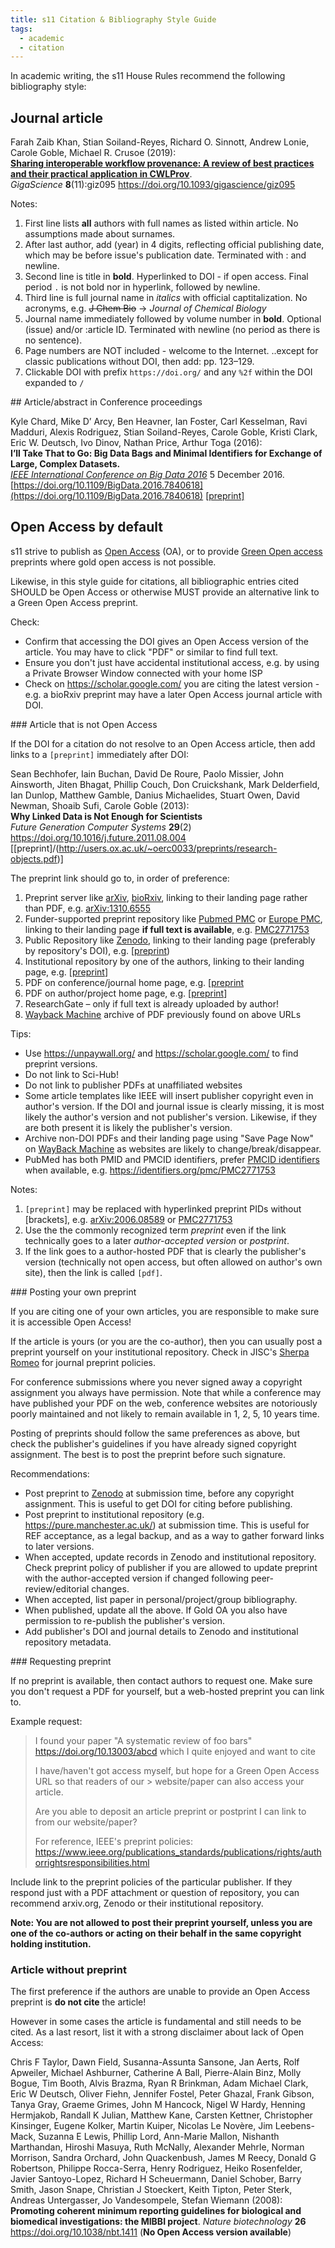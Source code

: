 ```yaml
---
title: s11 Citation & Bibliography Style Guide
tags:
  - academic
  - citation
---
```


In academic writing, the s11 House Rules recommend the following bibliography style:

## Journal article

Farah Zaib Khan, Stian Soiland-Reyes, Richard O. Sinnott, Andrew Lonie, Carole Goble, Michael R. Crusoe (2019):  
[**Sharing interoperable workflow provenance: A review of best practices and their practical application in CWLProv**](https://doi.org/10.1093/gigascience/giz095).  
_GigaScience_ **8**(11):giz095
<https://doi.org/10.1093/gigascience/giz095>

Notes:
1. First line lists **all** authors with full names as listed within article. No assumptions made about surnames.
2. After last author, add (year) in 4 digits, reflecting official publishing date, which may be before issue's publication date. Terminated with : and newline.
3. Second line is title in **bold**. Hyperlinked to DOI - if open access. Final period `.` is not bold nor in hyperlink, followed by newline.
4. Third line is full journal name in _italics_ with official captitalization. No acronyms, e.g. ~~J Chem Bio~~ -> _Journal of Chemical Biology_
5. Journal name immediately followed by volume number in **bold**. Optional (issue) and/or :article ID. Terminated with newline (no period as there is no sentence).
6. Page numbers are NOT included - welcome to the Internet.
  ..except for classic publications without DOI, then add: pp. 123–129. 
7. Clickable DOI with prefix `https://doi.org/` and any `%2f` within the DOI expanded to `/`


## Article/abstract in Conference proceedings

Kyle Chard, Mike D’ Arcy, Ben Heavner, Ian Foster, Carl Kesselman, Ravi Madduri, Alexis Rodriguez, Stian Soiland-Reyes, Carole Goble, Kristi Clark, Eric W. Deutsch, Ivo Dinov, Nathan Price, Arthur Toga (2016):   
**I’ll Take That to Go: Big Data Bags and Minimal Identifiers for Exchange of Large, Complex Datasets.**  
_[IEEE International Conference on Big Data 2016](http://cci.drexel.edu/bigdata/bigdata2016/)_ 5 December 2016.
[https://doi.org/10.1109/BigData.2016.7840618](https://doi.org/10.1109/BigData.2016.7840618)
[[preprint]](https://www.research.manchester.ac.uk/portal/en/publications/ill-take-that-to-go-big-data-bags-and-minimal-identifiers-for-exchange-of-large-complex-datasets(8335e672-1d85-4649-a245-56fbdb1bd423).html)


## Open Access by default

s11 strive to publish as [Open
Access](https://www.library.manchester.ac.uk/using-the-library/staff/research/open-research/access/)
(OA), or to provide [Green Open access](https://www.library.manchester.ac.uk/using-the-library/staff/research/open-research/access/understanding/)
preprints where gold open access is not possible. 

Likewise, in this style guide for citations, all bibliographic entries cited
SHOULD be Open Access or otherwise MUST provide an alternative link to a Green
Open Access preprint.


Check: 
* Confirm that accessing the DOI gives an Open Access version of the article. You may have to click "PDF" or similar to find full text.
* Ensure you don't just have accidental institutional access, e.g. by using a Private Browser Window connected with your home ISP
* Check on <https://scholar.google.com/> you are citing the latest version - e.g. a bioRxiv preprint may have a later Open Access journal article with DOI.



### Article that is not Open Access


If the DOI for a citation do not resolve to an Open Access article, then add
links to a `[preprint]` immediately after DOI:

Sean Bechhofer, Iain Buchan, David De Roure, Paolo Missier, John Ainsworth, Jiten Bhagat, Phillip Couch, Don Cruickshank, Mark Delderfield, Ian Dunlop, Matthew Gamble, Danius Michaelides, Stuart Owen, David Newman, Shoaib Sufi, Carole Goble (2013):  
**Why Linked Data is Not Enough for Scientists**  
_Future Generation Computer Systems_ **29**(2)
<https://doi.org/10.1016/j.future.2011.08.004> [[preprint]/(http://users.ox.ac.uk/~oerc0033/preprints/research-objects.pdf)] 

The preprint link should go to, in order of preference:

1. Preprint server like [arXiv](https://arxiv.org/), [bioRxiv](https://www.biorxiv.org/), linking to their landing page rather than PDF, e.g. [arXiv:1310.6555](https://arxiv.org/abs/1310.6555)
2. Funder-supported preprint repository like [Pubmed PMC](https://www.ncbi.nlm.nih.gov/pmc/) or [Europe PMC](https://europepmc.org/), linking to their landing page **if full text is available**, e.g. [PMC2771753](https://identifiers.org/pmc/PMC2771753)
2. Public Repository like [Zenodo](https://zenodo.org/), linking to their landing page (preferably by repository's DOI),  e.g. [[preprint](https://zenodo.org/record/820878))
3. Institutional repository by one of the authors, linking to their landing page, e.g. [[preprint](https://www.research.manchester.ac.uk/portal/en/publications/ill-take-that-to-go(8335e672-1d85-4649-a245-56fbdb1bd423).html)]
4. PDF on conference/journal home page, e.g. [[preprint](http://www.semantic-web-journal.net/content/enhancing-virtual-ontology-based-access-over-tabular-data-morph-csv-0)
5. PDF on author/project home page, e.g. [[preprint](http://users.ox.ac.uk/~oerc0033/preprints/research-objects.pdf)]
6. ResearchGate – only if full text is already uploaded by author!
7. [Wayback Machine](http://web.archive.org/) archive of PDF previously found on above URLs

Tips: 
* Use <https://unpaywall.org/> and <https://scholar.google.com/> to find preprint versions.
* Do not link to Sci-Hub!
* Do not link to publisher PDFs at unaffiliated websites
* Some article templates like IEEE will insert publisher copyright even in author's version. If the DOI and journal issue is clearly missing, it is most likely the author's version and not publisher's version. Likewise, if they are both present it is likely the publisher's version.
* Archive non-DOI PDFs and their landing page using "Save Page Now" on [WayBack Machine](http://web.archive.org/) as websites are likely to change/break/disappear.
* PubMed has both PMID and PMCID identifiers, prefer [PMCID identifiers](https://registry.identifiers.org/registry/pmc) when available, e.g. <https://identifiers.org/pmc/PMC2771753>

Notes:
1. `[preprint]` may be replaced with hyperlinked preprint PIDs without [brackets], e.g. [arXiv:2006.08589](https://arxiv.org/abs/1310.6555) or [PMC2771753](https://identifiers.org/pmc/PMC2771753)
2. Use the the commonly recognized term _preprint_ even if the link technically goes to a later _author-accepted version_ or _postprint_. 
3. If the link goes to a author-hosted PDF that is clearly the publisher's version (technically not open access, but often allowed on author's own site), then the link is called `[pdf]`.


### Posting your own preprint

If you are citing one of your own articles, you are responsible to make sure it
is accessible Open Access!

If the article is yours (or you are the co-author), then you can usually post a
preprint yourself on your institutional repository.  Check in JISC's [Sherpa
Romeo](https://v2.sherpa.ac.uk/romeo/) for journal preprint policies. 

For conference submissions where you never signed away a copyright assignment
you always have permission. Note that while a conference may have published
your PDF on the web, conference websites are notoriously poorly maintained and
not likely to remain available in 1, 2, 5, 10 years time.

Posting of preprints should follow the same preferences as above, but check the
publisher's guidelines if you have already signed copyright assignment. The
best is to post the preprint before such signature.

Recommendations:

* Post preprint to [Zenodo](https://zenodo.org/) at submission time, before any copyright assignment. This is useful to get DOI for citing before publishing.
* Post preprint to institutional repository (e.g. <https://pure.manchester.ac.uk/>) at submission time. This is useful for REF acceptance, as a legal backup, and as a way to gather forward links to later versions.
* When accepted, update records in Zenodo and institutional repository. Check preprint policy of publisher if you are allowed to update preprint with the author-accepted version if changed following peer-review/editorial changes.
* When accepted, list paper in personal/project/group bibliography. 
* When published, update all the above. If Gold OA you also have permission to re-publish the publisher's version.
* Add publisher's DOI and journal details to Zenodo and institutional repository metadata.


### Requesting preprint

If no preprint is available, then contact authors to request one. Make sure you
don't request a PDF for yourself, but a web-hosted preprint you can link to.

Example request:

> I found your paper "A systematic review of foo bars"
> <https://doi.org/10.13003/abcd>
> which I quite enjoyed and want to cite 
> 
> I have/haven't got access myself, but hope for a Green Open Access 
> URL so that readers of our > website/paper can also access your article.
> 
> Are you able to deposit an article preprint or postprint I can link to
> from our website/paper?
> 
> For reference, IEEE's preprint policies:
> https://www.ieee.org/publications_standards/publications/rights/authorrightsresponsibilities.html

Include link to the preprint policies of the particular publisher. If they
respond just with a PDF attachment or question of repository, you can recommend
arxiv.org, Zenodo or their institutional repository. 

**Note: You are not allowed to post their preprint yourself, unless you are one
of the co-authors or acting on their behalf in the same copyright holding
institution.**


### Article without preprint

The first preference if the authors are unable to provide an Open Access preprint is **do not cite** the article!

However in some cases the article is fundamental and still needs to be cited. As a last resort, list it with a strong disclaimer about lack of Open Access:

Chris F Taylor, Dawn Field, Susanna-Assunta Sansone, Jan Aerts, Rolf Apweiler, Michael Ashburner, Catherine A Ball, Pierre-Alain Binz, Molly Bogue, Tim Booth, Alvis Brazma, Ryan R Brinkman, Adam Michael Clark, Eric W Deutsch, Oliver Fiehn, Jennifer Fostel, Peter Ghazal, Frank Gibson, Tanya Gray, Graeme Grimes, John M Hancock, Nigel W Hardy, Henning Hermjakob, Randall K Julian, Matthew Kane, Carsten Kettner, Christopher Kinsinger, Eugene Kolker, Martin Kuiper, Nicolas Le Novère, Jim Leebens-Mack, Suzanna E Lewis, Phillip Lord, Ann-Marie Mallon, Nishanth Marthandan, Hiroshi Masuya, Ruth McNally, Alexander Mehrle, Norman Morrison, Sandra Orchard, John Quackenbush, James M Reecy, Donald G Robertson, Philippe Rocca-Serra, Henry Rodriguez, Heiko Rosenfelder, Javier Santoyo-Lopez, Richard H Scheuermann, Daniel Schober, Barry Smith, Jason Snape, Christian J Stoeckert, Keith Tipton, Peter Sterk, Andreas Untergasser, Jo Vandesompele, Stefan Wiemann (2008):
**Promoting coherent minimum reporting guidelines for biological and biomedical investigations: the MIBBI project**.
_Nature biotechnology_ **26**
<https://doi.org/10.1038/nbt.1411> (**No Open Access version available**)


